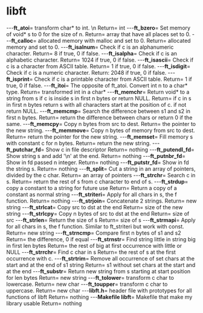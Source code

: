 # libft

---**ft_atoi**= transform char* to int. \n
Return= int
---**ft_bzero**= Set memory of void* s to 0 for the size of n. 
Return= array that have all places set to 0.
---**ft_calloc**= allocated memory with malloc and set to 0.
Return= allocated memory and set to 0.
---**ft_isalnum**= Check if c is an alphanumeric character.
Return= 8 if true, 0 if false.
---**ft_isalpha**= Check if c is an alphabetic character.
Return= 1024 if true, 0 if false.
---**ft_isascii**= Check if c is a character from ASCII table.
Return= 1 if true, 0 if false.
---**ft_isdigit**= Check if c is a numeric character.
Return: 2048 if true, 0 if false.
---**ft_isprint**= Check if c is a printable character from ASCII table.
Return= 1 if true, 0 if false.
---**ft_itoi**= The opposite of ft_atoi. Convert int n to a char* type.
Return= transformed int in a char*
---**ft_memchr**= Return void* to a string from s if c is inside s in first n bytes or return NULL.
Return= if c in s in first n bytes return s with all characters start at the position of c. if not return NULL.
---**ft_memcmp**= Search the difference between s1 and s2 in first n bytes.
Return= return the difference between chars or return 0 if the same.
---**ft_memcpy**= Copy n bytes from src to dest.
Return= the pointer to the new string.
---**ft_memmove**= Copy n bytes of memory from src to dest.
Return= return the pointer for the new string.
---**ft_memset**= Fill memory s with constant c for n bytes.
Return= return the new string.
---**ft_putchar_fd**= Show c in file descriptor
Return= nothing
---**ft_putendl_fd**= Show string s and add '\n' at the end.
Return= nothing
---**ft_putnbr_fd**= Show in fd passed n integer.
Return= nothing
---**ft_putstr_fd**= Show in fd the string s.
Return= nothing
---**ft_split**= Cut a string in an array of pointers, divided by the c char.
Return= an array of pointers
---**ft_strchr**= Search c in s.
Return= return the rest of s from c character to end of s.
---**ft_strdup**= copy a constant to a string for future use
Return= Return a copy of a constant as normal string
---**ft_striteri**= Apply for all chars in s, the f function.
Return= nothing
---**ft_strjoin**= Concatenate 2 strings.
Return= new string
---**ft_strlcat**= Copy src to dst at the end
Return= size of the new string
---**ft_strlcpy**= Copy n bytes of src to dst at the end
Return= size of src
---**ft_strlen**= Return the size of s
Return= size of s
---**ft_strmapi**= Apply for all chars in s, the f function. Similar to ft_striteri but work with const.
Return= new string
---**ft_strncmp**= Compare first n bytes of s1 and s2
Return= the difference, 0 if equal
---**ft_strnstr**= Find string little in string big in first len bytes
Return= the rest of big at first occurrence with little or NULL
---**ft_strrchr**= Find c char in s
Return= the rest of s at the first occurrence with c.
---**ft_strtrim**= Remove all occurrence of set chars at the start and at the end of s1 string
Return= s1 without set chars at the start and at the end
---**ft_substr**= Return new string from s starting at start position for len bytes
Return= new string
---**ft_tolower**= transform c char to lowercase.
Return= new char
---**ft_toupper**= transform c char to uppercase.
Return= new char
---**libft.h**= header file with prototypes for all functions of libft
Return= nothing
---**Makefile libft**= Makefile that make my library usable
Return= nothing
